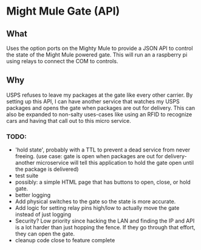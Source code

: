 # Might Mule Gate (API)

## What
Uses the option ports on the Mighty Mule to provide a JSON API
to control the state of the Might Mule powered gate. This will
run an a raspberry pi using relays to connect the COM to controls.

## Why
USPS refuses to leave my packages at the gate like every other carrier.
By setting up this API, I can have another service that watches my USPS packages
and opens the gate when packages are out for delivery. This can also be
expanded to non-salty uses-cases like using an RFID to recognize cars and
having that call out to this micro service.

### TODO:
* 'hold state', probably with a TTL to prevent a dead service from never freeing. (use case: gate is open when packages are out for delivery- another microservice will tell this application to hold the gate open until the package is delivered)
* test suite
* possibly: a simple HTML page that has buttons to open, close, or hold gate.
* better logging
* Add physical switches to the gate so the state is more accurate.
* Add logic for setting relay pins high/low to actually move the gate instead of just logging
* Security? Low priority since hacking the LAN and finding the IP and API is a lot harder than just hopping the fence. If they go through that effort, they can open the gate.
* cleanup code close to feature complete
